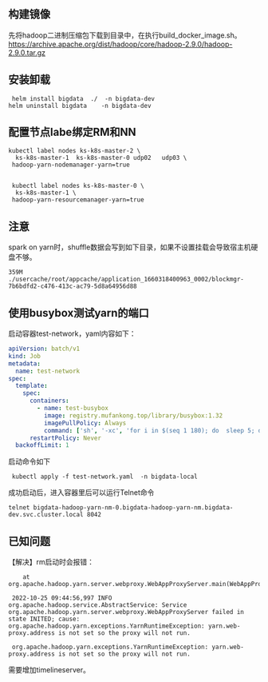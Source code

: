## 构建镜像
先将hadoop二进制压缩包下载到目录中，在执行build_docker_image.sh。
https://archive.apache.org/dist/hadoop/core/hadoop-2.9.0/hadoop-2.9.0.tar.gz

## 安装卸载
```shell
 helm install bigdata  ./  -n bigdata-dev 
helm uninstall bigdata    -n bigdata-dev 
```

## 配置节点labe绑定RM和NN
```shell
kubectl label nodes ks-k8s-master-2 \
  ks-k8s-master-1  ks-k8s-master-0 udp02   udp03 \
 hadoop-yarn-nodemanager-yarn=true
 
 
 kubectl label nodes ks-k8s-master-0 \
  ks-k8s-master-1 \
 hadoop-yarn-resourcemanager-yarn=true
```

## 注意
spark on yarn时，shuffle数据会写到如下目录，如果不设置挂载会导致宿主机硬盘不够。
```shell
359M    ./usercache/root/appcache/application_1660318400963_0002/blockmgr-7b6bdfd2-c476-413c-ac79-5d8a64956d88

```
## 使用busybox测试yarn的端口
启动容器test-network，yaml内容如下：
```yaml
apiVersion: batch/v1
kind: Job
metadata:
  name: test-network
spec:
  template:
    spec:
      containers:
        - name: test-busybox
          image: registry.mufankong.top/library/busybox:1.32
          imagePullPolicy: Always
          command: ['sh', '-xc', 'for i in $(seq 1 180); do  sleep 5; done; ']
      restartPolicy: Never
  backoffLimit: 1
```
启动命令如下
```shell
 kubectl apply -f test-network.yaml  -n bigdata-local
```
成功启动后，进入容器里后可以运行Telnet命令
```shell
telnet bigdata-hadoop-yarn-nm-0.bigdata-hadoop-yarn-nm.bigdata-dev.svc.cluster.local 8042
```

## 已知问题
【解决】rm启动时会报错：
```shell
 	at org.apache.hadoop.yarn.server.webproxy.WebAppProxyServer.main(WebAppProxyServer.java:94)

 2022-10-25 09:44:56,997 INFO org.apache.hadoop.service.AbstractService: Service org.apache.hadoop.yarn.server.webproxy.WebAppProxyServer failed in state INITED; cause: org.apache.hadoop.yarn.exceptions.YarnRuntimeException: yarn.web-proxy.address is not set so the proxy will not run.

 org.apache.hadoop.yarn.exceptions.YarnRuntimeException: yarn.web-proxy.address is not set so the proxy will not run.
```
需要增加timelineserver。